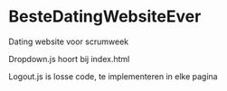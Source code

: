 # BesteDatingWebsiteEver
Dating website voor scrumweek

Dropdown.js hoort bij index.html

Logout.js is losse code, te implementeren in elke pagina
